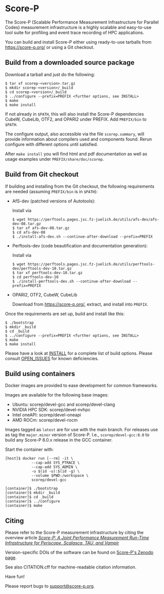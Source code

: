 # Score-P

The Score-P (Scalable Performance Measurement Infrastructure for
Parallel Codes) measurement infrastructure is a highly scalable and
easy-to-use tool suite for profiling and event trace recording of
HPC applications.

You can build and install Score-P either using ready-to-use tarballs
from https://score-p.org/ or using a Git checkout.

## Build from a downloaded source package

Download a tarball and just do the following:

   ```console
   $ tar xf scorep-<version>.tar.gz
   $ mkdir scorep-<version>/_build
   $ cd scorep-<version>/_build
   $ ../configure --prefix=PREFIX <further options, see INSTALL>
   $ make
   $ make install
   ```

If not already in `$PATH`, this will also install the Score-P
dependencies CubeW, CubeLib, OTF2, and OPARI2 under PREFIX. Add
`PREFIX/bin` to `$PATH`.

The configure output, also accessible via the file `scorep.summary`,
will provide information about compilers used and components
found. Rerun configure with different options until satisfied.

After `make install` you will find html and pdf documentation as well
as usage examples under `PREFIX/share/doc/scorep`.

## Build from Git checkout

If building and installing from the Git checkout, the following
requirements are needed (assuming `PREFIX/bin` is in `$PATH`):

 - AfS-dev (patched versions of Autotools):

   Install via

   ```console
   $ wget https://perftools.pages.jsc.fz-juelich.de/utils/afs-dev/afs-dev-08.tar.gz
   $ tar xf afs-dev-08.tar.gz
   $ cd afs-dev-08
   $ ./install-afs-dev.sh --continue-after-download --prefix=PREFIX
   ```

 - Perftools-dev (code beautification and documentation generation):

   Install via

   ```console
   $ wget https://perftools.pages.jsc.fz-juelich.de/utils/perftools-dev/perftools-dev-10.tar.gz
   $ tar xf perftools-dev-10.tar.gz
   $ cd perftools-dev-10
   $ ./install-perftools-dev.sh --continue-after-download --prefix=PREFIX
   ```

 - OPARI2, OTF2, CubeW, CubeLib

   Download from https://score-p.org/, extract, and install into `PREFIX`.

Once the requirements are set up, build and install like this:

   ```console
   $ ./bootstrap
   $ mkdir _build
   $ cd _build
   $ ../configure --prefix=PREFIX <further options, see INSTALL>
   $ make
   $ make install
   ```

Please have a look at [INSTALL](INSTALL) for a complete list of build options.
Please consult [OPEN_ISSUES](OPEN_ISSUES) for known deficiencies.

## Build using containers

Docker images are provided to ease development for common frameworks.

Images are available for the following base images:

 - Ubuntu: scorep/devel-gcc and scorep/devel-clang
 - NVIDIA HPC SDK: scorep/devel-nvhpc
 - Intel oneAPI: scorep/devel-oneapi
 - AMD ROCm: scorep/devel-rocm

Images tagged as `latest` are for use with the main branch. For releases use
as tag the `major.minor` version of Score-P. I.e., `scorep/devel-gcc:8.0`
to build any Score-P 8.0.x release in the GCC container.

Start the container with:

   ```console
   [host]$ docker run [--rm] -it \
               --cap-add SYS_PTRACE \
               --cap-add SYS_ADMIN \
               -u $(id -u):$(id -g) \
               --volume $PWD:/workspace \
               scorep/devel-gcc

   [container]$ ./bootstrap
   [container]$ mkdir _build
   [container]$ cd _build
   [container]$ ../configure
   [container]$ make
   ```

## Citing

Please refer to the Score-P measurement infrastructure by citing the
overview article
_[Score-P: A Joint Performance Measurement Run-Time Infrastructure for Periscope, Scalasca, TAU, and Vampir](https://link.springer.com/chapter/10.1007/978-3-642-31476-6_7)_

Version-specific DOIs of the software can be found on
[Score-P's Zenodo page](https://zenodo.org/record/1240731).

See also CITATION.cff for machine-readable citation information.

Have fun!

Please report bugs to <support@score-p.org>.

